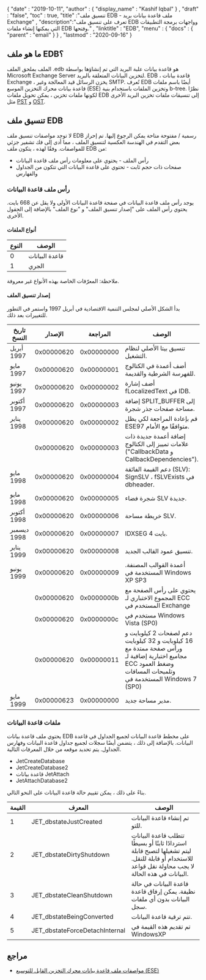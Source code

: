 {
  "date" : "2019-10-11",
  "author" : {
    "display_name" : "Kashif Iqbal"
} ,
  "draft" : "false",
  "toc" : true,
  "title" :"تنسيق ملف EDB - ملف قاعدة بيانات بريد Exchange" ,
  "description":"تعرف على تنسيق ملف EDB وواجهات برمجة التطبيقات التي يمكنها إنشاء ملفات EDB وفتحها." ,
  "linktitle" : "EDB",
  "menu" : {
    "docs" : {
      "parent" : "email"
}
} ,
  "lastmod" : "2020-09-16"
}

## ما هو ملف EDB؟

الملف بملحق الملف .edb هو قاعدة بيانات علبة البريد التي تم إنشاؤها بواسطة Microsoft Exchange Server لتخزين البيانات المتعلقة بالبريد. EDB ، قاعدة بيانات Exchange ، يخزن الرسائل قيد المعالجة وغير SMTP. تُعرف EDB أيضًا باسم ملفات قاعدة بيانات محرك التخزين الموسع (ESE) وتخزين الملفات باستخدام بنية b-tree. نظرًا لكونها ملفات تخزين ، يمكن تحويل ملفات EDB إلى تنسيقات ملفات تخزين البريد الأخرى مثل [PST](/ar/email/pst/) و [OST](/ar/email/ost/).

## تنسيق ملف EDB

لا توجد مواصفات تنسيق ملف EDB رسمية / مفتوحة متاحة يمكن الرجوع إليها. تم إحراز بعض التقدم في الهندسة العكسية لتنسيق الملف ، مما أدى إلى فك تشفير جزئي للمواصفات. وفقًا لهذه ، يتكون ملف EDB من:
* رأس الملف - يحتوي على معلومات رأس ملف قاعدة البيانات
* صفحات ذات حجم ثابت - تحتوي على قاعدة البيانات التي تتكون من الجداول والفهارس

### رأس ملف قاعدة البيانات
يوجد رأس ملف قاعدة البيانات في صفحة قاعدة البيانات الأولى ولا يقل عن 668 بايت. يحتوي رأس الملف على "إصدار تنسيق الملف" و "نوع الملف" بالإضافة إلى الحقول الأخرى.

#### أنواع الملفات
| النوع | الوصف
---|---|
| 0 | قاعدة البيانات |
| 1 | الجري |

ملاحظة: المعرّفات الخاصة بهذه الأنواع غير معروفة.

#### إصدار تنسيق الملف
بدأ الشكل الأصلي لمجلس التنمية الاقتصادية في أبريل 1997 واستمر في التطور للتغييرات بعد ذلك.

| تاريخ النسخ | الإصدار | المراجعة | الوصف
---|---|---|---|
| أبريل 1997 | 0x00000620 | 0x00000000 | تنسيق بيتا الأصلي لنظام التشغيل. |
| مايو 1997 | 0x00000620 | 0x00000001 | أضف أعمدة في الكتالوج للفهرسة الشرطية والقديمة. |
| يونيو 1997 | 0x00000620 | 0x00000002 | أضف إشارة fLocalizedText في IDB.
| أكتوبر 1997 | 0x00000620 | 0x00000003 | إضافة SPLIT_BUFFER إلى مساحة صفحات جذر شجرة.
| يناير 1998 | 0x00000620 | 0x00000002 | قم بإعادة المراجعة لكي يظل ESE97 متوافقًا مع الأمام.
|| 0x00000620 | 0x00000003 | إضافة أعمدة جديدة ذات علامات تمييز إلى الكتالوج ("CallbackData و CallbackDependencies").
| مايو 1998 | 0x00000620 | 0x00000004 | دعم القيمة الفائقة (SLV): SignSLV ، fSLVExists في dbheader.
| مايو 1998 | 0x00000620 | 0x00000005 | شجرة فضاء SLV جديدة. |
| أكتوبر 1998 | 0x00000620 | 0x00000006 | خريطة مساحة SLV. |
| ديسمبر 1998 | 0x00000620 | 0x00000007 | IDXSEG 4 بايت. |
| يناير 1999 | 0x00000620 | 0x00000008 | تنسيق عمود القالب الجديد. |
| يونيو 1999 | 0x00000620 | 0x00000009 | أعمدة القوالب المصنفة. المستخدمة في Windows XP SP3 |
|| 0x00000620 | 0x0000000b | يحتوي على رأس الصفحة مع المجموع الاختباري لـ ECC المستخدم في Exchange |
|| 0x00000620 | 0x0000000c | مستخدم في Windows Vista (SP0) |
|| 0x00000620 | 0x00000011 | دعم لصفحات 2 كيلوبايت و 16 كيلوبايت و 32 كيلوبايت ورأس صفحة ممتدة مع مجاميع اختبارية إضافية لـ ECC وضغط العمود وتلميحات المسافات المستخدمة في Windows 7 (SP0) |
| مايو 1999 | 0x00000623 | 0x00000000 | مدير مساحة جديد. |

### ملفات قاعدة البيانات

يحتوي ملف قاعدة بيانات EDB على مخطط قاعدة البيانات لجميع الجداول في قاعدة البيانات. بالإضافة إلى ذلك ، يتضمن أيضًا سجلات لجميع جداول قاعدة البيانات وفهارس الجداول. يتم تحديد موقعه من خلال المعرفات التالية.

* JetCreateDatabase
* JetCreateDatabase2
* قاعدة بيانات JetAttach
* JetAttachDatabase2

بناءً على ذلك ، يمكن تقييم حالة قاعدة البيانات على النحو التالي.

| القيمة | المعرف | الوصف
---|---|---|
| 1 | JET_dbstateJustCreated | تم إنشاء قاعدة البيانات للتو. |
| 2 | JET_dbstateDirtyShutdown | تتطلب قاعدة البيانات استردادًا ثابتًا أو بسيطًا ليتم تشغيلها لتصبح قابلة للاستخدام أو قابلة للنقل. لا يجب محاولة نقل قواعد البيانات في هذه الحالة. |
| 3 | JET_dbstateCleanShutdown | قاعدة البيانات في حالة نظيفة. يمكن إرفاق قاعدة البيانات بدون أي ملفات سجل. |
| 4 | JET_dbstateBeingConverted | تتم ترقية قاعدة البيانات. |
| 5 | JET_dbstateForceDetachInternal | تم تقديم هذه القيمة في WindowsXP |
 

## مراجع
* [مواصفات ملف قاعدة بيانات محرك التخزين القابل للتوسيع (ESE)](https://github.com/libyal/libesedb/tree/main/documentation)

